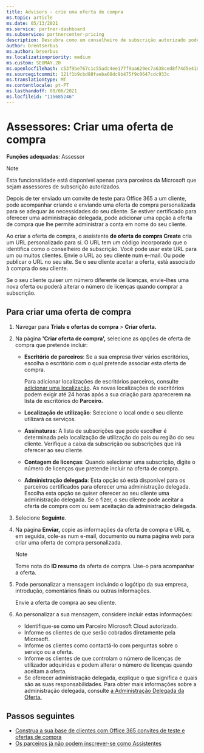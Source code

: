 ```yaml
---
title: Advisors - crie uma oferta de compra
ms.topic: article
ms.date: 05/13/2021
ms.service: partner-dashboard
ms.subservice: partnercenter-pricing
description: Descubra como um conselheiro de subscrição autorizado pode usar o Partner Center para criar uma oferta de compra e URL personalizado para incluir em Office 365 convites de teste.
author: brentserbus
ms.author: brserbus
ms.localizationpriority: medium
ms.custom: SEOMAY.20
ms.openlocfilehash: c53f9be767c1c55adc4ee177f9aa629ec7a638ced8f74d5e4105ad9d7145813e
ms.sourcegitcommit: 121f1b9cbd88faeba60dc9b475f9c0647cdc933c
ms.translationtype: MT
ms.contentlocale: pt-PT
ms.lasthandoff: 08/06/2021
ms.locfileid: "115685246"
---
```

# <a name="advisors-create-a-purchase-offer"></a>Assessores: Criar uma oferta de compra

 
**Funções adequadas**: Assessor


> [!NOTE]
> Esta funcionalidade está disponível apenas para parceiros da Microsoft que sejam assessores de subscrição autorizados.

Depois de ter enviado um convite de teste para Office 365 a um cliente, pode acompanhar criando e enviando uma oferta de compra personalizada para se adequar às necessidades do seu cliente. Se estiver certificado para oferecer uma administração delegada, pode adicionar uma opção à oferta de compra que lhe permite administrar a conta em nome do seu cliente.

Ao criar a oferta de compra, o assistente **de oferta de compra Create** cria um URL personalizado para si. O URL tem um código incorporado que o identifica como o conselheiro de subscrição. Você pode usar este URL para um ou muitos clientes. Envie o URL ao seu cliente num e-mail. Ou pode publicar o URL no seu site. Se o seu cliente aceitar a oferta, está associado à compra do seu cliente.

Se o seu cliente quiser um número diferente de licenças, envie-lhes uma nova oferta ou poderá alterar o número de licenças quando comprar a subscrição.

## <a name="to-create-a-purchase-offer"></a>Para criar uma oferta de compra

1. Navegar para **Trials e ofertas de compra**  >  **Criar oferta.**

2. Na página **'Criar oferta de compra',** selecione as opções de oferta de compra que pretende incluir:

    - **Escritório de parceiros**: Se a sua empresa tiver vários escritórios, escolha o escritório com o qual pretende associar esta oferta de compra.

        Para adicionar localizações de escritórios parceiros, consulte [adicionar uma localização](manage-locations.md). As novas localizações de escritórios podem exigir até 24 horas após a sua criação para aparecerem na lista de escritórios do **Parceiro.**

    - **Localização de utilização**: Selecione o local onde o seu cliente utilizará os serviços.
    - **Assinaturas**: A lista de subscrições que pode escolher é determinada pela localização de utilização do país ou região do seu cliente. Verifique a caixa da subscrição ou subscrições que irá oferecer ao seu cliente.
    - **Contagem de licenças**: Quando selecionar uma subscrição, digite o número de licenças que pretende incluir na oferta de compra.
    - **Administração delegada**: Esta opção só está disponível para os parceiros certificados para oferecer uma administração delegada. Escolha esta opção se quiser oferecer ao seu cliente uma administração delegada. Se o fizer, o seu cliente pode aceitar a oferta de compra com ou sem aceitação da administração delegada.

3. Selecione **Seguinte**.

4. Na página **Enviar,** copie as informações da oferta de compra e URL e, em seguida, cole-as num e-mail, documento ou numa página web para criar uma oferta de compra personalizada.

    > [!NOTE]
    > Tome nota do **ID resumo** da oferta de compra. Use-o para acompanhar a oferta.

5. Pode personalizar a mensagem incluindo o logótipo da sua empresa, introdução, comentários finais ou outras informações.

    Envie a oferta de compra ao seu cliente.

6. Ao personalizar a sua mensagem, considere incluir estas informações:

    - Identifique-se como um Parceiro Microsoft Cloud autorizado.
    - Informe os clientes de que serão cobrados diretamente pela Microsoft.
    - Informe os clientes como contactá-lo com perguntas sobre o serviço ou a oferta.
    - Informe os clientes de que controlam o número de licenças de utilizador adquiridas e podem alterar o número de licenças quando aceitam a oferta.
    - Se oferecer administração delegada, explique o que significa e quais são as suas responsabilidades. Para obter mais informações sobre a administração delegada, consulte [a Administração Delegada da Oferta.](customers-revoke-admin-privileges.md)

## <a name="next-steps"></a>Passos seguintes

- [Construa a sua base de clientes com Office 365 convites de teste e ofertas de compra](advisors-build-your-business.md)
- [Os parceiros já não podem inscrever-se como Assistentes](advisors-no-csp.md)